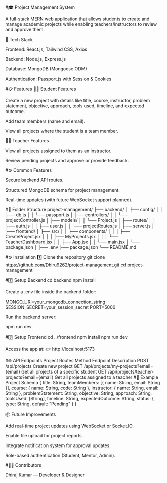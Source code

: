 #🎓 Project Management System

A full-stack MERN web application that allows students to create and manage academic projects while enabling teachers/instructors to review and approve them.

🚀 Tech Stack

Frontend: React.js, Tailwind CSS, Axios

Backend: Node.js, Express.js

Database: MongoDB (Mongoose ODM)

Authentication: Passport.js with Session & Cookies

#📋 Features
🧑‍🎓 Student Features

Create a new project with details like title, course, instructor, problem statement, objective, approach, tools used, timeline, and expected outcome.

Add team members (name and email).

View all projects where the student is a team member.

👩‍🏫 Teacher Features

View all projects assigned to them as an instructor.

Review pending projects and approve or provide feedback.

#⚙️ Common Features

Secure backend API routes.

Structured MongoDB schema for project management.

Real-time updates (with future WebSocket support planned).

#🧩 Folder Structure
project-management/
├── backend/
│   ├── config/
│   │   ├── db.js
│   │   └── passport.js
│   ├── controllers/
│   │   └── projectController.js
│   ├── models/
│   │   └── Project.js
│   ├── routes/
│   │   ├── auth.js
│   │   ├── user.js
│   │   └── projectRoutes.js
│   ├── server.js
│
├── frontend/
│   ├── src/
│   │   ├── components/
│   │   │   ├── CreateProject.jsx
│   │   │   ├── MyProjects.jsx
│   │   │   └── TeacherDashboard.jsx
│   │   ├── App.jsx
│   │   └── main.jsx
│   └── package.json
│
├── .env
├── package.json
└── README.md

#⚙️ Installation
1️⃣ Clone the repository
git clone https://github.com/Dhiru9262/project-management.git
cd project-management

#2️⃣ Setup Backend
cd backend
npm install


Create a .env file inside the backend folder:

MONGO_URI=your_mongodb_connection_string
SESSION_SECRET=your_session_secret
PORT=5000


Run the backend server:

npm run dev

#3️⃣ Setup Frontend
cd ../frontend
npm install
npm run dev


Access the app at:
👉 http://localhost:5173

#🌐 API Endpoints
Project Routes
Method	Endpoint	Description
POST	/api/projects	Create new project
GET	/api/projects/my-projects?email={email}	Get all projects of a specific student
GET	/api/projects/teacher-projects?email={email}	Get all projects assigned to a teacher
#🧠 Example Project Schema
{
  title: String,
  teamMembers: [{ name: String, email: String }],
  course: { name: String, code: String },
  instructor: { name: String, email: String },
  problemStatement: String,
  objective: String,
  approach: String,
  toolsUsed: [String],
  timeline: String,
  expectedOutcome: String,
  status: { type: String, default: "Pending" }
}

📦 Future Improvements

Add real-time project updates using WebSocket or Socket.IO.

Enable file upload for project reports.

Integrate notification system for approval updates.

Role-based authentication (Student, Mentor, Admin).

#👨‍💻 Contributors

Dhiraj Kumar — Developer & Designer
